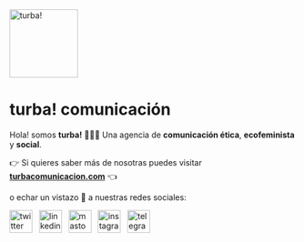 <img src="https://turbacomunicacion.com/mail/logo_turba-mail.png" alt="turba!" width="120"/>

# turba! comunicación

Hola! somos **turba!** 💚💛💜 Una agencia de **comunicación ética**, **ecofeminista** y **social**.

👉 Si quieres saber más de nosotras puedes visitar [**turbacomunicacion.com**](https://turbacomunicacion.com) 👈

o echar un vistazo 👀 a nuestras redes sociales:

[<img src="https://turbacomunicacion.com/mail/twitter.png" alt="twitter" width="40"/>](https://twitter.com/turba_com) &nbsp;
 [<img src="https://turbacomunicacion.com/mail/linkedin.png" alt="linkedin" width="40"/>](https://www.linkedin.com/company/turba-com) &nbsp;
 [<img src="https://turbacomunicacion.com/mail/mastodon.png" alt="mastodon" width="40"/>](https://mstdn.social/web/@turba_com) &nbsp;
 [<img src="https://turbacomunicacion.com/mail/instagram.png" alt="instagram" width="40"/>](https://www.instagram.com/turba_com/) &nbsp;
 [<img src="https://turbacomunicacion.com/mail/telegram.png" alt="telegram" width="40"/>](https://t.me/turba_com)
